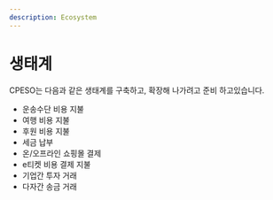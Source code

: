 ```yaml
---
description: Ecosystem
---
```


# 생태계

CPESO는 다음과 같은 생태계를 구축하고, 확장해 나가려고 준비 하고있습니다.&#x20;

* 운송수단 비용 지불
* 여행 비용 지불
* 후원 비용 지불
* 세금 납부
* 온/오프라인 쇼핑몰 결제
* e티켓 비용 결제 지불
* 기업간 투자 거래
* 다자간 송금 거래
